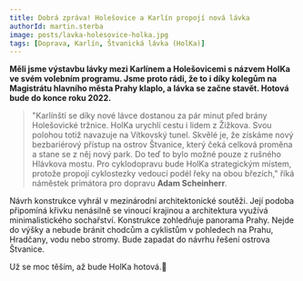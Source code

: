 ```yaml
---
title: Dobrá zpráva! Holešovice a Karlín propojí nová lávka
authorId: martin.sterba
image: posts/lavka-holesovice-holka.jpg
tags: [Doprava, Karlín, Štvanická lávka (HolKa)]
---
```


**Měli jsme výstavbu lávky mezi Karlínem a Holešovicemi s názvem HolKa ve svém volebním programu. Jsme proto rádi, že to i díky kolegům na Magistrátu hlavního města Prahy klaplo, a lávka se začne stavět. Hotová bude do konce roku 2022.**

> "Karlínští se díky nové lávce dostanou za pár minut před brány Holešovické tržnice. HolKa urychlí cestu i lidem z Žižkova. Svou polohou totiž navazuje na Vítkovský tunel. Skvělé je, že získáme nový bezbariérový přístup na ostrov Štvanice, který čeká celková proměna a stane se z něj nový park. Do teď to bylo možné pouze z rušného Hlávkova mostu. Pro cyklodopravu bude HolKa strategickým místem, protože propojí cyklostezky vedoucí podél řeky na obou březích," říká náměstek primátora pro dopravu **Adam Scheinherr**.

Návrh konstrukce vyhrál v mezinárodní architektonické soutěži. Její podoba připomíná křivku nenásilně se vinoucí krajinou a architektura využívá minimalistického sochařství. Konstrukce zohledňuje panorama Prahy. Nejde do výšky a nebude bránit chodcům a cyklistům v pohledech na Prahu, Hradčany, vodu nebo stromy. Bude zapadat do návrhu řešení ostrova Štvanice.

Už se moc těším, až bude HolKa hotová.🙂
